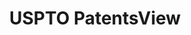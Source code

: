 ---
bigquery: https://console.cloud.google.com/bigquery?p=patents-public-data&d=patentsview&page=dataset
citation: Attribution should be given to PatentsView for use, distribution, or derivative
  works.
code: https://github.com/CSSIP-AIR/PatentsView-Code-Snippets/
contributors: USPTO
cost: None
description: 'PatentsView includes US patent data including raw data (summaries, applications,
  pregrant applications), disambugations of inventors and assignees, and inventor
  gender estimates.  Also foreign priority data, # of figures and sheets, and government
  interest statements.'
documentation: https://patentsview.org/query/builder-faqs
last_edit: Mon, 04 Apr 2022 19:02:57 GMT
location: https://patentsview.org/
maintained_by: USPTO
record_creation_timestamp: 12/2/2020 17:20:46
schema_fields: '[''disamb_assignee_id_20200331'', ''latin_name'', ''male'', ''longitude'',
  ''text'', ''rule_47'', ''organization_id'', ''lname'', ''number'', ''dependent'',
  ''rawassignee_id'', ''rawinventor_id'', ''organization'', ''variety'', ''rel_id'',
  ''disamb_inventor_id_20170808'', ''name_first'', ''classification_value'', ''sequence'',
  ''disclaimer_date'', ''attribution_status'', ''disamb_inventor_id_20171003'', ''relkind'',
  ''assignee_id'', ''field_title'', ''name_last'', ''classification_level'', ''mainclass_id'',
  ''num_claims'', ''publication_number'', ''county_fips'', ''disamb_assignee_id_20200630'',
  ''doc_type'', ''filename'', ''sector_title'', ''lapse_of_patent'', ''fname'', ''type'',
  ''action_date'', ''status'', ''disamb_inventor_id_20171226'', ''term_grant'', ''category_id'',
  ''symbol_position'', ''group_id'', ''group'', ''num_sheets'', ''main_group'', ''f102_date'',
  ''field_id'', ''deceased'', ''disamb_assignee_id_20191231'', ''role'', ''doctype'',
  ''classification_data_source'', ''inventor_id'', ''state'', ''disamb_inventor_id_20200630'',
  ''withdrawn'', ''disamb_assignee_id_20200929'', ''disamb_inventor_id_20200929'',
  ''lawyer_id'', ''county'', ''series_code'', ''disamb_inventor_id_20180528'', ''name'',
  ''disamb_inventor_id_20191231'', ''application_id'', ''section'', ''abstract'',
  ''disamb_inventor_id_20190312'', ''male_flag'', ''subsection_id'', ''latlong'',
  ''level_three'', ''subclass_id'', ''disamb_inventor_id_20170307'', ''kind'', ''category'',
  ''_102_date'', ''ipc_class'', ''subgroup'', ''rawlocation_id'', ''num_figures'',
  ''location_id'', ''f371_date'', ''length'', ''city'', ''term_extension'', ''num'',
  ''contract_award_number'', ''disamb_assignee_id_20190820'', ''disamb_inventor_id_20201229'',
  ''title'', ''exemplary'', ''id'', ''disamb_inventor_id_20181127'', ''subclass'',
  ''country_transformed'', ''level_one'', ''reldocno'', ''subcategory_id'', ''disamb_inventor_id_20190820'',
  ''classification_status'', ''gi_statement'', ''citation_id'', ''disamb_assignee_id_20191008'',
  ''disamb_assignee_id_20190312'', ''latitude'', ''disamb_assignee_id_20181127'',
  ''ipc_version_indicator'', ''applicant_type'', ''disamb_inventor_id_20191008'',
  ''uuid'', ''term_disclaimer'', ''disamb_inventor_id_20200331'', ''country'', ''state_fips'',
  ''section_id'', ''_371_date'', ''patent_id'', ''subgroup_id'', ''designation'',
  ''level_two'', ''date'']'
shortname: patentsview
tags:
- disambiguation
- United States
- gender
terms_of_use: Creative Commons Attribution 4.0 International License.
timeframe: 1963-1999
title: USPTO PatentsView
uuid: cf1780b1-e265-4e49-8d1d-83b9cfe0fd9a
---